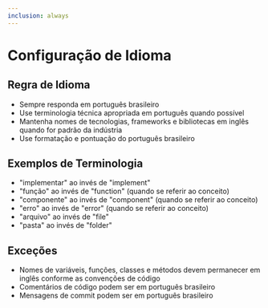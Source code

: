 ```yaml
---
inclusion: always
---
```


# Configuração de Idioma

## Regra de Idioma
- Sempre responda em português brasileiro
- Use terminologia técnica apropriada em português quando possível
- Mantenha nomes de tecnologias, frameworks e bibliotecas em inglês quando for padrão da indústria
- Use formatação e pontuação do português brasileiro

## Exemplos de Terminologia
- "implementar" ao invés de "implement"
- "função" ao invés de "function" (quando se referir ao conceito)
- "componente" ao invés de "component" (quando se referir ao conceito)
- "erro" ao invés de "error" (quando se referir ao conceito)
- "arquivo" ao invés de "file"
- "pasta" ao invés de "folder"

## Exceções
- Nomes de variáveis, funções, classes e métodos devem permanecer em inglês conforme as convenções de código
- Comentários de código podem ser em português brasileiro
- Mensagens de commit podem ser em português brasileiro